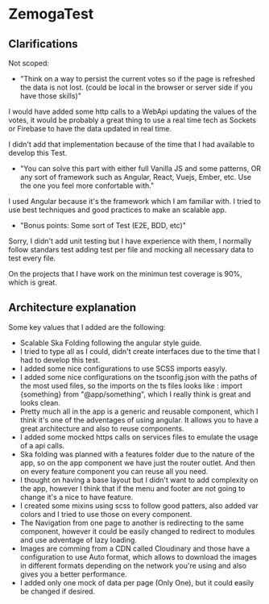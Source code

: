 # ZemogaTest

## Clarifications

Not scoped:

- "Think on a way to persist the current votes so if the page is refreshed the data is not lost. (could be local in the browser or server side if you have those skills)"

I would have added some http calls to a WebApi updating the values of the votes, it would be probably a great thing to use a real time tech as Sockets or Firebase to have the data updated in real time.

I didn't add that implementation because of the time that I had available to develop this Test.

- "You can solve this part with either full Vanilla JS and some patterns, OR any sort of framework such as Angular, React, Vuejs, Ember, etc. Use the one you feel more confortable with."

I used Angular because it's the framework which I am familiar with. I tried to use best techniques and good practices to make an scalable app.

- "Bonus points: Some sort of Test (E2E, BDD, etc)"

Sorry, I didn't add unit testing but I have experience with them, I normally follow standars test adding test per file and mocking all necessary data to test every file.

On the projects that I have work on the minimun test coverage is 90%, which is great.

## Architecture explanation

Some key values that I added are the following:

- Scalable Ska Folding following the angular style guide.
- I tried to type all as I could, didn't create interfaces due to the time that I had to develop this test.
- I added some nice configurations to use SCSS imports easyly.
- I added some nice configurations on the tsconfig.json with the paths of the most used files, so the imports on the ts files looks like : import {something} from "@app/something", which I really think is great and looks clean.
- Pretty much all in the app is a generic and reusable component, which I think it's one of the adventages of using angular. It allows you to have a great architecture and also to reuse components.
- I added some mocked https calls on services files to emulate the usage of a api calls.
- Ska folding was planned with a features folder due to the nature of the app, so on the app component we have just the router outlet. And then on every feature component you can reuse all you need.
- I thought on having a base layout but I didn't want to add complexity on the app, however I think that if the menu and footer are not going to change it's a nice to have feature.
- I created some mixins using scss to follow good patters, also added var colors and I tried to use those on every component.
- The Navigation from one page to another is redirecting to the same component, however it could be easily changed to redirect to modules and use adventage of lazy loading.
- Images are comming from a CDN called Cloudinary and those have a configuration to use Auto format, which allows to download the images in different formats depending on the network you're using and also gives you a better performance.
- I added only one mock of data per page (Only One), but it could easily be changed if desired.
